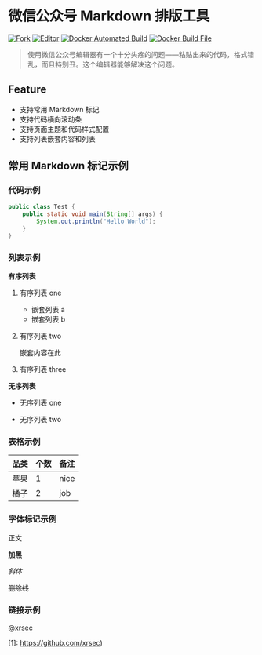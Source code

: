 # 微信公众号 Markdown 排版工具

[![Fork](https://img.shields.io/badge/Fork-barretlee-da282a)](https://github.com/barretlee/online-markdown) [![Editor](https://img.shields.io/badge/Editor-softwarefly-da282a)](https://github.com/softwarefly/online-markdown) [![Docker Automated Build](https://img.shields.io/docker/automated/xrsec/wxweb?label=Build&logo=docker&style=flat-square)](https://hub.docker.com/r/xrsec/wxweb) [![Docker Build File](https://img.shields.io/badge/Dockerfile-Github-da282a)](https://github.com/XRSec/wxweb)

> 使用微信公众号编辑器有一个十分头疼的问题——粘贴出来的代码，格式错乱，而且特别丑。这个编辑器能够解决这个问题。

## Feature

- 支持常用 Markdown 标记
- 支持代码横向滚动条
- 支持页面主题和代码样式配置
- 支持列表嵌套内容和列表

## 常用 Markdown 标记示例

### 代码示例

```java
public class Test {
    public static void main(String[] args) {
        System.out.println("Hello World");
    }
}
```

### 列表示例

**有序列表**

1. 有序列表 one

    * 嵌套列表 a
    * 嵌套列表 b

2. 有序列表 two

    嵌套内容在此

3. 有序列表 three

**无序列表**

- 无序列表 one

- 无序列表 two

### 表格示例

| 品类 | 个数 | 备注 |
| ---- | ---- | ---- |
| 苹果 | 1    | nice |
| 橘子 | 2    | job  |

### 字体标记示例

正文

**加黑**

*斜体*

~~删除线~~

### 链接示例

[@xrsec](https://github.com/xrsec)

[1]: https://github.com/xrsec)